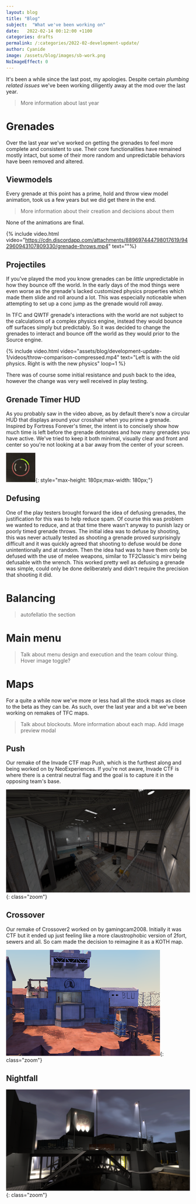 ```yaml
---
layout: blog
title: "Blog"
subject:  "What we've been working on"
date:   2022-02-14 00:12:00 +1100
categories: drafts
permalink: /:categories/2022-02-development-update/ 
author: Cyanide
image: /assets/blog/images/sb-work.png
NoImageEffect: 0
---
```


It's been a while since the last post, my apologies. Despite certain *plumbing related issues* we've been working diligently away at the mod over the last year.

<blockquote>More information about last year</blockquote>

# Grenades

Over the last year we've worked on getting the grenades to feel more complete and consistent to use. Their core functionalities have remained mostly intact, but some of their more random and unpredictable behaviors have been removed and altered.

## Viewmodels

Every grenade at this point has a prime, hold and throw view model animation, took us a few years but we did get there in the end. 

<blockquote>More information about their creation and decisions about them</blockquote>

None of the animations are final.

{% include video.html video="https://cdn.discordapp.com/attachments/889697444798017619/942960943107809330/grenade-throws.mp4" text=""%}

## Projectiles

If you've played the mod you know grenades can be *little* unpredictable in how they bounce off the world. In the early days of the mod things were even worse as the grenade's lacked customized physics properties which made them slide and roll around a lot. This was especially noticeable when attempting to set up a conc jump as the grenade would roll away.

In TFC and QWTF grenade's interactions with the world are not subject to the calculations of a complex physics engine, instead they would bounce off surfaces simply but predictably. So it was decided to change the grenades to interact and bounce off the world as they would prior to the Source engine.

{% include video.html video="assets/blog/development-update-1/videos/throw-comparison-compressed.mp4" text="Left is with the old physics. Right is with the new physics" loop=1 %}

There was of course some initial resistance and push back to the idea, however the change was very well received in play testing.

## Grenade Timer HUD

As you probably saw in the video above, as by default there's now a circular HUD that displays around your crosshair when you prime a grenade. Inspired by Fortress Forever's timer, the intent is to concisely show how much time is left before the grenade detonates and how many grenades you have active. We've tried to keep it both minimal, visually clear and front and center so you're not looking at a bar away from the center of your screen.

![timer]( /assets/blog/development-update-1/images/gren-timer.png){: style="max-height: 180px;max-width: 180px;"}

## Defusing

One of the play testers brought forward the idea of defusing grenades, the justification for this was to help reduce spam. Of course this was problem we wanted to reduce, and at that time there wasn't anyway to punish lazy or poorly timed grenade throws. The initial idea was to defuse by shooting, this was never actually tested as shooting a grenade proved surprisingly difficult and it was quickly agreed that shooting to defuse would be done unintentionally and at random. Then the idea had was to have them only be defused with the use of melee weapons, similar to TF2Classic's mirv being defusable with the wrench. This worked pretty well as defusing a grenade was simple, could only be done deliberately and didn't require the precision that shooting it did.

# Balancing

<blockquote>autofellatio the section</blockquote>

# Main menu

<blockquote>Talk about menu design and execution and the team colour thing. Hover image toggle?</blockquote>

# Maps

For a quite a while now we've more or less had all the stock maps as close to the beta as they can be. As such, over the last year and a bit we've been working on remakes of TFC maps. 

<blockquote>Talk about blockouts. More information about each map. Add image preview modal</blockquote>

## Push

Our remake of the Invade CTF map Push, which is the furthest along and being worked on by NeoExperiences. If you're not aware, Invade CTF is where there is a central neutral flag and the goal is to capture it in the opposing team's base.

![ctf_push]( /assets/blog/development-update-1/images/push.png ){: class="zoom"}

## Crossover

Our remake of Crossover2 worked on by gamingcam2008. Initially it was CTF but it ended up just feeling like a more claustrophobic version of 2fort, sewers and all. So cam made the decision to reimagine it as a KOTH map. 

![koth_crossover]( /assets/blog/development-update-1/images/crossover.png){: class="zoom"}

## Nightfall

![nightfall]( /assets/blog/development-update-1/images/nightfall.png){: class="zoom"}



